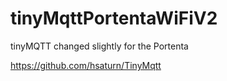 # tinyMqttPortentaWiFiV2
tinyMQTT changed slightly for the Portenta


https://github.com/hsaturn/TinyMqtt

